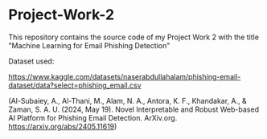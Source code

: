 # Project-Work-2
This repository contains the source code of my Project Work 2 with the title "Machine Learning for Email Phishing Detection"

Dataset used:

https://www.kaggle.com/datasets/naserabdullahalam/phishing-email-dataset/data?select=phishing_email.csv

(Al-Subaiey, A., Al-Thani, M., Alam, N. A., Antora, K. F., Khandakar, A., & Zaman, S. A. U. (2024, May 19). Novel Interpretable and Robust Web-based AI Platform for Phishing Email Detection. ArXiv.org. https://arxiv.org/abs/2405.11619)

